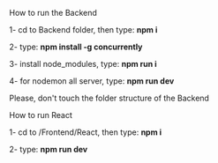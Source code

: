How to run the Backend

1- cd to Backend folder, then type: **npm i**

2- type: **npm install -g concurrently**

3- install node_modules, type: **npm run i**

4- for nodemon all server, type: **npm run dev**

Please, don't touch the folder structure of the Backend

How to run React

1- cd to /Frontend/React, then type: **npm i**

2- type: **npm run dev**